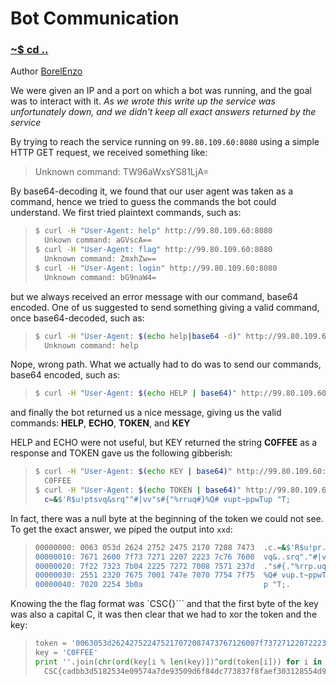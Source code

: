 # Bot Communication

### [~$ cd ..](../)

Author [BorelEnzo](https://borelenzo.github.io/CTFs/CSC_BE_2019/bot_communication/)

We were given an IP and a port on which a bot was running, and the goal was to interact with it. _As we wrote this write up the service was unfortunately down, and we didn't keep all exact answers returned by the service_

By trying to reach the service running on `99.80.109.60:8080` using a simple HTTP GET request, we received something like:

>Unknown command: TW96aWxsYS81LjA=

By base64-decoding it, we found that our user agent was taken as a command, hence we tried to guess the commands the bot could understand. We first tried plaintext commands, such as:

> ```sh
>$ curl -H "User-Agent: help" http://99.80.109.60:8080
>	Unkown command: aGVscA==
>$ curl -H "User-Agent: flag" http://99.80.109.60:8080
>	Unknown command: ZmxhZw==
>$ curl -H "User-Agent: login" http://99.80.109.60:8080
>	Unknown command: bG9naW4=
> ```

but we always received an error message with our command, base64 encoded. One of us suggested to send something giving a valid command, once base64-decoded, such as:

> ```sh
>$ curl -H "User-Agent: $(echo help|base64 -d)" http://99.80.109.60:8080
>	Unknown command: help
> ```

Nope, wrong path. What we actually had to do was to send our commands, base64 encoded, such as:

> ```sh
>$ curl -H "User-Agent: $(echo HELP | base64)" http://99.80.109.60:8080
> ```

and finally the bot returned us a nice message, giving us the valid commands: **HELP**, **ECHO**, **TOKEN**, and **KEY**

HELP and ECHO were not useful, but KEY returned the string **C0FFEE** as a response and TOKEN gave us the following gibberish:

> ```sh
>$ curl -H "User-Agent: $(echo KEY | base64)" http://99.80.109.60:8080
>	C0FFEE
>$ curl -H "User-Agent: $(echo TOKEN | base64)" http://99.80.109.60:8080
>	c=&$'R$u!ptsvq&srq""#|vv"s#{"%rruq#}%Q# vupt~ppwTup "T;
> ```

In fact, there was a null byte at the beginning of the token we could not see. To get the exact answer, we piped the output into `xxd`:

> ```sh
>00000000: 0063 053d 2624 2752 2475 2170 7208 7473  .c.=&$'R$u!pr.ts
>00000010: 7671 2600 7f73 7271 2207 2223 7c76 7600  vq&..srq"."#|vv.
>00000020: 7f22 7323 7b04 2225 7272 7008 7571 237d  ."s#{."%rrp.uq#}
>00000030: 2551 2320 7675 7001 747e 7070 7754 7f75  %Q# vup.t~ppwT.u
>00000040: 7020 2254 3b0a                           p "T;.
> ```

Knowing the the flag format was `CSC{<string>}``` and that the first byte of the key was also a capital C, it was then clear that we had to xor the token and the key:

> ```python
>token = '0063053d262427522475217072087473767126007f737271220722237c7676007f2273237b042225727270087571237d2551232076757001747e707077547f75702022543b'.decode('hex')
>key = 'C0FFEE'
>print ''.join(chr(ord(key[i % len(key)])^ord(token[i])) for i in xrange(len(token)))
>	CSC{cadbb3d5182534e09574a7de93509d6f84dc773837f8faef303128554d935ead}
> ```
